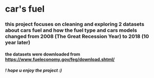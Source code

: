 # car's fuel
### this project focuses on cleaning and exploring 2 datasets about cars fuel and how the fuel type and cars models changed from 2008 (The Great Recession Year) to 2018 (10 year later) 
#### the datasets were downloaded from https://www.fueleconomy.gov/feg/download.shtml/ 
##### ! hope u enjoy the project :)

